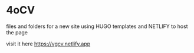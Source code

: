# 4oCV

files and folders for a new site using HUGO templates and NETLIFY to host the page 

visit it here https://vgcv.netlify.app
